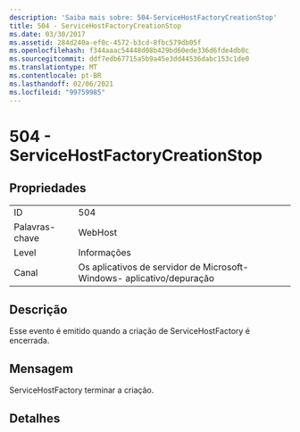 ```yaml
---
description: 'Saiba mais sobre: 504-ServiceHostFactoryCreationStop'
title: 504 - ServiceHostFactoryCreationStop
ms.date: 03/30/2017
ms.assetid: 284d240a-ef0c-4572-b3cd-8fbc579db05f
ms.openlocfilehash: f344aaac54448d08b429bd60ede336d6fde4db0c
ms.sourcegitcommit: ddf7edb67715a5b9a45e3dd44536dabc153c1de0
ms.translationtype: MT
ms.contentlocale: pt-BR
ms.lasthandoff: 02/06/2021
ms.locfileid: "99759985"
---
```

# <a name="504---servicehostfactorycreationstop"></a>504 - ServiceHostFactoryCreationStop

## <a name="properties"></a>Propriedades  
  
|||  
|-|-|  
|ID|504|  
|Palavras-chave|WebHost|  
|Level|Informações|  
|Canal|Os aplicativos de servidor de Microsoft-Windows- aplicativo/depuração|  
  
## <a name="description"></a>Descrição  

 Esse evento é emitido quando a criação de ServiceHostFactory é encerrada.  
  
## <a name="message"></a>Mensagem  

 ServiceHostFactory terminar a criação.  
  
## <a name="details"></a>Detalhes
